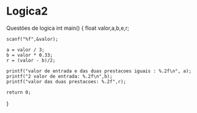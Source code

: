 # Logica2
Questões de logica
int main()
{
    float valor,a,b,e,r;
    
    scanf("%f",&valor);
    
    a = valor / 3;
    b = valor * 0.33;
    r = (valor - b)/2;
    
    printf("valor de entrada e das duas prestacoes iguais : %.2f\n", a);
    printf("2 valor de entrada: %.2f\n",b);
    printf("valor das duas prestacoes: %.2f",r);
    
    return 0;
}
